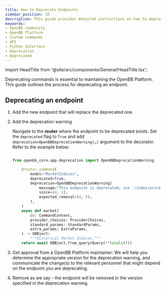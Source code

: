 ```yaml
---
title: How to Deprecate Endpoints
sidebar_position: 10
description: This guide provides detailed instructions on how to deprecate an endpoint in the OpenBB Platform.
keywords:
- OpenBB community
- OpenBB Platform
- Custom commands
- API
- Python Interface
- Deprecation
- Deprecated
---
```


import HeadTitle from '@site/src/components/General/HeadTitle.tsx';

<HeadTitle title="Deprecating Endpoints - Contributor Guidelines - Development | OpenBB Platform Docs" />

Deprecating commands is essential to maintaining the OpenBB Platform. This guide outlines the process for deprecating an endpoint.

## Deprecating an endpoint

1. Add the new endpoint that will replace the deprecated one.

2. Add the deprecation warning

    Navigate to the **router** where the endpoint to be deprecated exists. Set the `deprecated` flag to `True` and add `deprecation=OpenBBDeprecationWarning(…)` argument to the decorator. Refer to the example below:

    ```python

    from openbb_core.app.deprecation import OpenBBDeprecationWarning

        @router.command(
            model="MarketIndices",
            deprecated=True,
            deprecation=OpenBBDeprecationWarning(
                message="This endpoint is deprecated; use `/index/price/historical` instead.",
                since=(4, 1),
                expected_removal=(4, 5),
            ),
        )
        async def market(
            cc: CommandContext,
            provider_choices: ProviderChoices,
            standard_params: StandardParams,
            extra_params: ExtraParams,
        ) -> OBBject:
            """Historical Market Indices."""
        return await OBBject.from_query(Query(**locals()))
    ```

3. Get approval from a OpenBB Platform maintainer: We will help you determine the appropriate version for the deprecation warning, and communicate the change(s) to the relevant personnel that might depend on the endpoint you are deprecating.

4. Remove as we say - the endpoint will be removed in the version specified in the deprecation warning.
